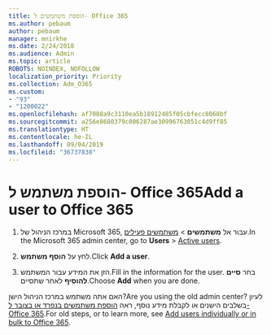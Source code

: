 ```yaml
---
title: הוספת משתמשים ל- Office 365
ms.author: pebaum
author: pebaum
manager: mnirkhe
ms.date: 2/24/2018
ms.audience: Admin
ms.topic: article
ROBOTS: NOINDEX, NOFOLLOW
localization_priority: Priority
ms.collection: Adm_O365
ms.custom:
- "93"
- "1200022"
ms.openlocfilehash: af7088a9c3110ea5b18912485f05cbfecc8068bf
ms.sourcegitcommit: a256e8680379c006287ae30996763051c4d9ff85
ms.translationtype: HT
ms.contentlocale: he-IL
ms.lasthandoff: 09/04/2019
ms.locfileid: "36737838"
---
```

# <a name="add-a-user-to-office-365"></a><span data-ttu-id="616e4-102">הוספת משתמש ל- Office 365</span><span class="sxs-lookup"><span data-stu-id="616e4-102">Add a user to Office 365</span></span>

1. <span data-ttu-id="616e4-103">במרכז הניהול של Microsoft 365, עבור אל **משתמשים** >  [משתמשים פעילים](https://admin.microsoft.com/Adminportal/Home?source=applauncher#/users).</span><span class="sxs-lookup"><span data-stu-id="616e4-103">In the Microsoft 365 admin center, go to **Users** >  [Active users](https://admin.microsoft.com/Adminportal/Home?source=applauncher#/users).</span></span>

2. <span data-ttu-id="616e4-104">לחץ על **הוסף משתמש**.</span><span class="sxs-lookup"><span data-stu-id="616e4-104">Click **Add a user**.</span></span>

3. <span data-ttu-id="616e4-105">הזן את המידע עבור המשתמש.</span><span class="sxs-lookup"><span data-stu-id="616e4-105">Fill in the information for the user.</span></span> <span data-ttu-id="616e4-106">בחר **סיים להוסיף** לאחר שתסיים.</span><span class="sxs-lookup"><span data-stu-id="616e4-106">Choose **Add** when you are done.</span></span>

<span data-ttu-id="616e4-107">האם אתה משתמש במרכז הניהול הישן?</span><span class="sxs-lookup"><span data-stu-id="616e4-107">Are you using the old admin center?</span></span> <span data-ttu-id="616e4-108">לעיון בשלבים הישנים או לקבלת מידע נוסף, ראה [הוספת משתמשים בנפרד או בצובר ל- Office 365](https://docs.microsoft.com/office365/admin/add-users/add-users).</span><span class="sxs-lookup"><span data-stu-id="616e4-108">For old steps, or to learn more, see [ Add users individually or in bulk to Office 365](https://docs.microsoft.com/office365/admin/add-users/add-users).</span></span>
  
